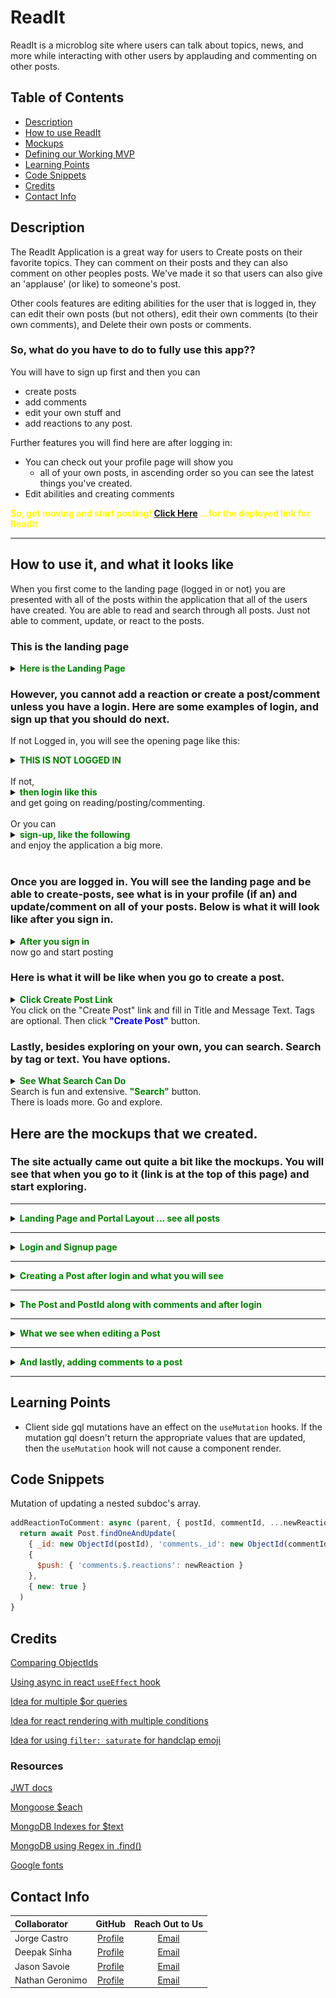# ReadIt

ReadIt is a microblog site where users can talk about topics, news, and more while interacting with other users by applauding and commenting on other posts.

## Table of Contents

* [Description](#description)
* [How to use ReadIt](#how-to-use-it-and-what-it-looks-like)
* [Mockups](#here-are-the-mockups-that-we-created)
* [Defining our Working MVP](#mvp)
* [Learning Points](#learning-points)
* [Code Snippets](#code-snippets)
* [Credits](#credits)
* [Contact Info](#contact-info)

## Description

The ReadIt Application is a great way for users to Create posts on their favorite topics. They can comment on their posts and they can also comment on other peoples posts. 
We've made it so that users can also give an 'applause' (or like) to someone's post.

Other cools features are editing abilities for the user that is logged in, they can edit their own posts (but not others), edit their own comments (to their own comments), and Delete their own posts or comments.

### So, what do you have to do to fully use this app??

You will have to sign up first and then you can 
* create posts
* add comments
* edit your own stuff and 
* add reactions to any post.

Further features you will find here are after logging in: 
* You can check out your profile page will show you 
  * all of your own posts, in ascending order so you can see the latest things you've created.
* Edit abilities and creating comments

<span style="color: yellow;font-weight: bold;">So, get moving and start posting! [Click Here](https://project-readit-ae03b3828bf5.herokuapp.com/) ...for the deployed link for ReadIt</span>

---

## How to use it, and what it looks like

When you first come to the landing page (logged in or not) you are presented with all of the posts within the application that all of the users have created. You are able to read and search through all posts. Just not able to comment, update, or react to the posts. 

### This is the landing page

<details>
  <summary><span style="color: green; font-weight: bold;">Here is the Landing Page</span></summary>
 
  ![Image Alt Text](./public/readme_images/readit_theread_landing_page.png)
</details>

### However, you cannot add a reaction or create a post/comment unless you have a login. Here are some examples of login, and sign up that you should do next.
If not Logged in, you will see the opening page like this: 
<details>
  <summary><span style="color: green; font-weight: bold;">THIS IS NOT LOGGED IN</span></summary>
  
  ![Image Alt Text](./public/readme_images/readit_notloggedin_noicons.png)
</details>
<br>
If not, 
<details>
  <summary><span style="color: green; font-weight: bold;">then login like this</span></summary>
  
  ![Image Alt Text](./public/readme_images/readit_signin.png)
</details>
and get going on reading/posting/commenting.
<br>
<br>
Or you can 
<details>
  <summary><span style="color: green; font-weight: bold;">sign-up, like the following</span></summary>
  
  ![Image Alt Text](./public/readme_images/readit_signup.png)
</details> and enjoy the application a big more.
<br>
<br>

### Once you are logged in. You will see the landing page and be able to create-posts, see what is in your profile (if an) and update/comment on all of your posts. Below is what it will look like after you sign in.
<details>
  <summary><span style="color: green; font-weight: bold;">After you sign in</span></summary>
  
  ![Image Alt Text](./public/readme_images/readit_opening_page.png)
</details> now go and start posting

### Here is what it will be like when you go to create a post.
<details>
  <summary><span style="color: green; font-weight: bold;">Click Create Post Link</span></summary>
  
  ![Image Alt Text](./public/readme_images/readit_create_post_highlight.png)
</details> You click on the "Create Post" link and fill in Title and Message Text. Tags are optional. Then click <span style="color: blue; font-weight: bold;">"Create Post"</span> button.

### Lastly, besides exploring on your own, you can search. Search by tag or text. You have options.
<details>
  <summary><span style="color: green; font-weight: bold;">See What Search Can Do</span></summary>
  
  ![Image Alt Text](./public/readme_images/readit_search_bar.png)
</details> Search is fun and extensive. <span style="color: green; font-weight: bold;">"Search"</span> button.
<br>
There is loads more. Go and explore.


## Here are the mockups that we created.
### The site actually came out quite a bit like the mockups. You will see that when you go to it (link is at the top of this page) and start exploring.

---
<details>
  <summary><span style="color: green; font-weight: bold;">Landing Page and Portal Layout ... see all posts</span></summary>
  
  ![Image Alt Text](./public/mockup_images/view_all_posts.png)
</details>

---
<details>
  <summary><span style="color: green; font-weight: bold;">Login and Signup page</span></summary>
  
  ![Image Alt Text](./public/mockup_images/login_signup.png)
</details>

---
<details>
  <summary><span style="color: green; font-weight: bold;">Creating a Post after login and what you will see</span></summary>
  
  ![Image Alt Text](./public/mockup_images/create_post.png)
</details>

---
<details>
  <summary><span style="color: green; font-weight: bold;">The Post and PostId along with comments and after login</span></summary>
  
  ![Image Alt Text](./public/mockup_images/post_and_postid.png)
</details>

---
<details>
  <summary><span style="color: green; font-weight: bold;">What we see when editing a Post</span></summary>
  
  ![Image Alt Text](./public/mockup_images/edit_post.png)
</details>

---
<details>
  <summary><span style="color: green; font-weight: bold;">And lastly, adding comments to a post</span></summary>
  
  ![Image Alt Text](./public/mockup_images/add_comment_to_post.png)
</details>

---

## Learning Points

* Client side gql mutations have an effect on the `useMutation` hooks. If the mutation gql doesn't return the appropriate values that are updated, then the `useMutation` hook will not cause a component render.

## Code Snippets

Mutation of updating a nested subdoc's array.
```js
addReactionToComment: async (parent, { postId, commentId, ...newReaction }) => {
  return await Post.findOneAndUpdate(
    { _id: new ObjectId(postId), 'comments._id': new ObjectId(commentId) },
    {
      $push: { 'comments.$.reactions': newReaction }
    },
    { new: true }
  )
}
```

## Credits

[Comparing ObjectIds](https://futurestud.io/tutorials/mongodb-how-to-compare-objectids-in-node-js)

[Using async in react `useEffect` hook](https://devtrium.com/posts/async-functions-useeffect)

[Idea for multiple $or queries](https://stackoverflow.com/a/37722869)

[Idea for react rendering with multiple conditions](https://dev.to/samba_code/nested-ternary-statements-in-react-jsx-35kp)

[Idea for using `filter: saturate` for handclap emoji](https://stackoverflow.com/questions/58450687/how-to-style-a-unicode-character)

### Resources 

[JWT docs](https://www.npmjs.com/package/jsonwebtoken)

[Mongoose $each](https://www.mongodb.com/docs/manual/reference/operator/update/push/)

[MongoDB Indexes for $text](https://stackoverflow.com/a/59922531)

[MongoDB using Regex in .find()](https://www.mongodb.com/docs/manual/reference/operator/query/regex/#examples)

[Google fonts](https://fonts.google.com/specimen/Kdam+Thmor+Pro?classification=Display&stroke=Sans+Serif)

## Contact Info

| Collaborator | GitHub | Reach Out to Us |
| :--- | :---: | :---: |
| Jorge Castro | [Profile](https://github.com/Jacastro619) | [Email](jorgecastro619@gmail.com) |
| Deepak Sinha | [Profile](https://github.com/dee-here) | [Email](deepakdilse@gmail.com)|
| Jason Savoie | [Profile](https://github.com/flimits) | [Email](flimits@gmail.com) |
| Nathan Geronimo | [Profile](https://github.com/nathangero) | [Email](nathanageronimo@gmail.com)  |


